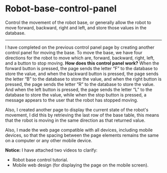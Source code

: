 # Robot-base-control-panel
Control the movement of the robot base, or generally allow the robot to move forward, backward, right and left, and store those values in the database.

________________________________________________________________________________________________________________________________________________________________


I have completed on the previous control panel page by creating another control panel for moving the base. To move the base, we have four directions for the robot to move which are, forward, backward, right, left, and a button to stop moving. 
**How does this control panel work?** When the forward button is pressed, the page sends the letter “F” to the database to store the value, and when the backward button is pressed, the page sends the letter “B” to the database to store the value, and when the right button is pressed, the page sends the letter “R” to the database to store the value. And when the left button is pressed, the page sends the letter “L” to the database to store the value, while when the stop button is pressed, a message appears to the user that the robot has stopped moving.

Also, I created another page to display the current state of the robot's movement, I did this by retrieving the last row of the base table, this means that the robot is moving in the same direction as that returned value.

Also, I made the web page compatible with all devices, including mobile devices, so that the spacing between the page elements remains the same on a computer or any other mobile device.

**__Notice:__**
I have attached two videos to clarify:
- Robot base control tutorial.
- Mobile web design (for displaying the page on the mobile screen).
